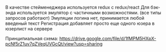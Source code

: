 В качестве стейменеджера используется redux с redux/react
Для бэк-энда используется эмулятор с частичными возможностями. (все типы запросов работают)
Эмуляции логина нет, принимается любой введеный текст
Регистрация добавляет просто еще одного юзера в юзерлист на сервере

Принципиальная схема: 
https://drive.google.com/file/d/1fMPM5HXpX-pcNf5rZ1uv7qZVeqUVGcQt/view?usp=sharing